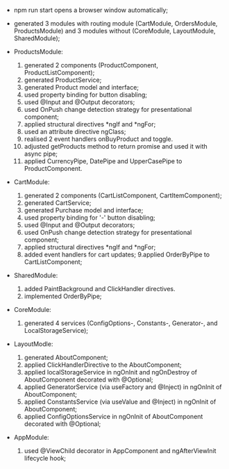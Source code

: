- npm run start opens a browser window automatically;

- generated 3 modules with routing module (CartModule, OrdersModule, ProductsModule) and 3 modules without (CoreModule, LayoutModule, SharedModule);

- ProductsModule:
  1. generated 2 components (ProductComponent, ProductListComponent);
  2. generated ProductService;
  3. generated Product model and interface;
  4. used property binding for button disabling;
  5. used @Input and @Output decorators;
  6. used OnPush change detection strategy for presentational component;
  7. applied structural directives *ngIf and *ngFor;
  8. used an attribute directive ngClass;
  9. realised 2 event handlers onBuyProduct and toggle.
  10. adjusted getProducts method to return promise and used it with async pipe;
  11. applied CurrencyPipe, DatePipe and UpperCasePipe to ProductComponent.

- CartModule:
  1. generated 2 components (CartListComponent, CartItemComponent);
  2. generated CartService;
  3. generated Purchase model and interface;
  4. used property binding for '-' button disabling;
  5. used @Input and @Output decorators;
  6. used OnPush change detection strategy for presentational component;
  7. applied structural directives *ngIf and *ngFor;
  8. added event handlers for cart updates;
  9.applied OrderByPipe to CartListComponent;

- SharedModule:
  1. added PaintBackground and ClickHandler directives.
  2. implemented OrderByPipe;
  
- CoreModule:
  1. generated 4 services (ConfigOptions-, Constants-, Generator-, and LocalStorageService);
  
- LayoutModle:
  1. generated AboutComponent;
  2. applied ClickHandlerDirective to the AboutComponent;
  3. applied localStorageService in ngOnInit and ngOnDestroy of AboutComponent decorated with @Optional;
  4. applied GeneratorService (via useFactory and @Inject) in ngOnInit of AboutComponent;
  5. applied ConstantsService (via useValue and @Inject) in ngOnInit of AboutComponent;
  6. applied ConfigOptionsService in ngOnInit of AboutComponent decorated with @Optional;

- AppModule:
  1. used @ViewChild decorator in AppComponent and ngAfterViewInit lifecycle hook;
